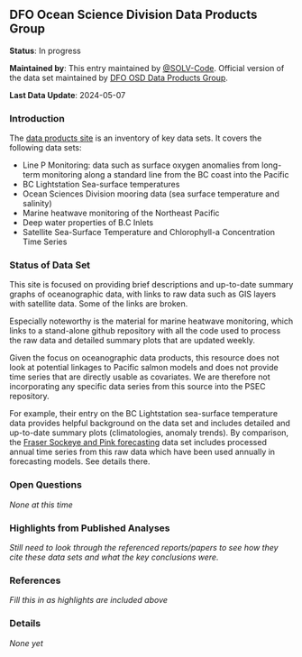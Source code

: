## DFO Ocean Science Division Data Products Group

**Status**: In progress

**Maintained by**: This entry maintained by [@SOLV-Code](https://github.com/SOLV-Code). Official version of the data set maintained by [DFO OSD Data Products Group](https://ios-osd-dpg.github.io/).

**Last Data Update**: 2024-05-07

### Introduction

The [data products site](https://ios-osd-dpg.github.io/) is an inventory of key data sets. It covers the following data sets:

* Line P Monitoring: data such as surface oxygen anomalies from long-term monitoring along a standard line from the BC coast into the Pacific
* BC Lightstation Sea-surface temperatures
* Ocean Sciences Division mooring data (sea surface temperature and salinity)
* Marine heatwave monitoring of the Northeast Pacific
* Deep water properties of B.C Inlets
* Satellite Sea-Surface Temperature and Chlorophyll-a Concentration Time Series


### Status of Data Set

This site is focused on providing brief descriptions and up-to-date summary graphs of oceanographic data, with links to raw data such as GIS layers with satellite data. Some of the links are broken.

Especially noteworthy is the material for marine heatwave monitoring, which links to a stand-alone github repository with  all the code used to process the raw data and detailed summary plots that are updated weekly.

Given the focus on oceanographic data products, this resource does not look at potential linkages to Pacific salmon models and does not provide time series that are directly usable as covariates. We are therefore not incorporating any specific data series from this source into the PSEC repository.

For example, their entry on the BC Lightstation sea-surface temperature data provides helpful background on the data set and includes detailed and up-to-date summary plots (climatologies, anomaly trends). By comparison, the [Fraser Sockeye and Pink forecasting](https://github.com/SOLV-Code/Open-Source-Env-Cov-PacSalmon/tree/main/DATA/DFO_FraserSockeyeForecast) data set includes processed annual time series from this raw data which have been used annually in forecasting models. See details there.

### Open Questions 

*None at this time*



### Highlights from Published Analyses


*Still need to look through the referenced reports/papers to see how they cite these data sets and what the key conclusions were.*


### References

*Fill this in as highlights are included above*



### Details

*None yet*
